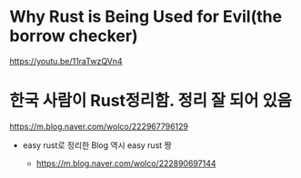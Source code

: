 # Why Rust is Being Used for Evil(the borrow checker)

https://youtu.be/11raTwzQVn4


# 한국 사람이 Rust정리함. 정리 잘 되어 있음

https://m.blog.naver.com/wolco/222967796129


- easy rust로 정리한 Blog 역시 easy rust 짱

  - https://m.blog.naver.com/wolco/222890697144
